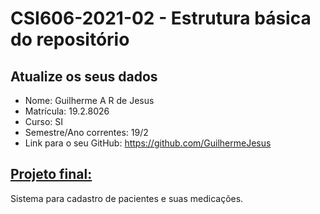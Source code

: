 # **CSI606-2021-02 - Estrutura básica do repositório**

## Atualize os seus dados

- Nome: Guilherme A R de Jesus
- Matrícula: 19.2.8026
- Curso: SI
- Semestre/Ano correntes: 19/2
- Link para o seu GitHub: https://github.com/GuilhermeJesus

## [Projeto final:](./Projeto/README.md)

Sistema para cadastro de pacientes e suas medicações.
